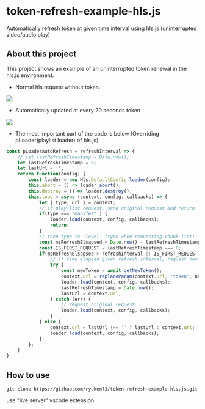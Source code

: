 # token-refresh-example-hls.js
Automatically refresh token at given time interval using hls.js (uninterrupted video/audio play)

## About this project
This project shows an example of an uninterrupted token renewal in the hls.js environment.

- Normal hls request without token.
<image src="./image/capture_without_token.jpg" />

- Automatically updated at every 20 seconds token   
<image src="./image/capture.jpg" />

- The most important part of the code is below (Overriding pLoader(playlist loader) of hls.js)
```js
const pLoaderAutoRefresh = refreshInterval => {
    // let lastRefreshTimestamp = Date.now();
    let lastRefreshTimestamp = 0;
    let lastUrl = '';
    return function(config) {
        const loader = new Hls.DefaultConfig.loader(config);
        this.abort = () => loader.abort();
        this.destroy = () => loader.destroy();
        this.load = async (context, config, callbacks) => {
            let { type, url } = context;
            // if play-list request, send original request and return
            if(type === 'manifest') {
                loader.load(context, config, callbacks);
                return;
            }
            // then type is 'level' (type when requesting chunk-list)
            const msRefreshElsapsed = Date.now() - lastRefreshTimestamp;
            const IS_FIRST_REQUEST = lastRefreshTimestamp === 0;
            if(msRefreshElsapsed > refreshInterval || IS_FIRST_REQUEST){
                // if time elapsed given refresh interval, request new token and replace it with old token.
                try {
                    const newToken = await getNewToken();
                    context.url = replaceParam(context.url, 'token', newToken);
                    loader.load(context, config, callbacks);
                    lastRefreshTimestamp = Date.now();
                    lastUrl = context.url;
                } catch (err) {
                    // request original request
                    loader.load(context, config, callbacks);
                }
            } else {
                context.url = lastUrl !== '' ? lastUrl : context.url;
                loader.load(context, config, callbacks);
            }
        };
    }
}
```

## How to use
```
git clone https://github.com/ryuken73/token-refresh-example-hls.js.git
```
use "live server" vscode extension 